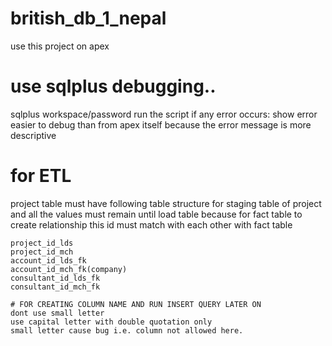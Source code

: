 # british_db_1_nepal
use this project on apex
# use sqlplus debugging.. 
sqlplus workspace/password
run the script
if any error occurs:
  show error
easier to debug than from apex itself because the error message is more descriptive

# for ETL
project table must have following table structure for staging table of project
and all the values must remain until load table because for fact table to create relationship this id must match with each other with fact table
```project_id_sk
project_id_lds 
project_id_mch
account_id_lds_fk
account_id_mch_fk(company)
consultant_id_lds_fk
consultant_id_mch_fk

# FOR CREATING COLUMN NAME AND RUN INSERT QUERY LATER ON
dont use small letter 
use capital letter with double quotation only
small letter cause bug i.e. column not allowed here.
